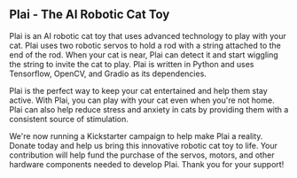 ## Plai - The AI Robotic Cat Toy
Plai is an AI robotic cat toy that uses advanced technology to play with your cat. Plai uses two robotic servos to hold a rod with a string attached to the end of the rod. When your cat is near, Plai can detect it and start wiggling the string to invite the cat to play. Plai is written in Python and uses Tensorflow, OpenCV, and Gradio as its dependencies.

Plai is the perfect way to keep your cat entertained and help them stay active. With Plai, you can play with your cat even when you're not home. Plai can also help reduce stress and anxiety in cats by providing them with a consistent source of stimulation.

We're now running a Kickstarter campaign to help make Plai a reality. Donate today and help us bring this innovative robotic cat toy to life. Your contribution will help fund the purchase of the servos, motors, and other hardware components needed to develop Plai. Thank you for your support!
